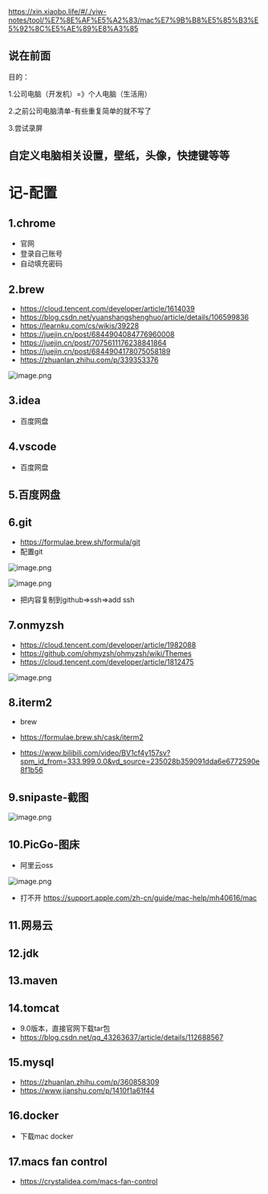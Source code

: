 


https://xin.xiaobo.life/#/./viw-notes/tool/%E7%8E%AF%E5%A2%83/mac%E7%9B%B8%E5%85%B3%E5%92%8C%E5%AE%89%E8%A3%85



## 说在前面


目的：

1.公司电脑（开发机）=》个人电脑（生活用）

2.之前公司电脑清单-有些重复简单的就不写了

3.尝试录屏

## 自定义电脑相关设置，壁纸，头像，快捷键等等


# 记-配置

## 1.chrome

- 官网
- 登录自己账号
- 自动填充密码

## 2.brew

- https://cloud.tencent.com/developer/article/1614039
- https://blog.csdn.net/yuanshangshenghuo/article/details/106599836
- https://learnku.com/cs/wikis/39228
- https://juejin.cn/post/6844904084776960008
- https://juejin.cn/post/7075611176238841864
- https://juejin.cn/post/6844904178075058189
- https://zhuanlan.zhihu.com/p/339353376


![image.png](https://p1-juejin.byteimg.com/tos-cn-i-k3u1fbpfcp/2966d4cff1714539bd8834bc118284e8~tplv-k3u1fbpfcp-watermark.image?)

## 3.idea

- 百度网盘

## 4.vscode

- 百度网盘

## 5.百度网盘

## 6.git

- https://formulae.brew.sh/formula/git
- 配置git


![image.png](https://p6-juejin.byteimg.com/tos-cn-i-k3u1fbpfcp/a34ae95c81764ec0a6a31d2af4cc4ec4~tplv-k3u1fbpfcp-watermark.image?)


![image.png](https://p1-juejin.byteimg.com/tos-cn-i-k3u1fbpfcp/1f7a76a4b52a4314944845666a1ce82e~tplv-k3u1fbpfcp-watermark.image?)
- 把内容复制到github=>ssh=>add ssh




## 7.onmyzsh

- https://cloud.tencent.com/developer/article/1982088
- https://github.com/ohmyzsh/ohmyzsh/wiki/Themes
- https://cloud.tencent.com/developer/article/1812475


![image.png](https://p9-juejin.byteimg.com/tos-cn-i-k3u1fbpfcp/0f28a9ecef9b4c188abc46cf74af3515~tplv-k3u1fbpfcp-watermark.image?)


## 8.iterm2

- brew

- https://formulae.brew.sh/cask/iterm2

- https://www.bilibili.com/video/BV1cf4y157sv?spm_id_from=333.999.0.0&vd_source=235028b359091dda6e6772590e8f1b56


## 9.snipaste-截图

![image.png](https://p1-juejin.byteimg.com/tos-cn-i-k3u1fbpfcp/0f87d94c61de4e52915c8d91abbea893~tplv-k3u1fbpfcp-watermark.image?)

## 10.PicGo-图床

- 阿里云oss

![image.png](https://p6-juejin.byteimg.com/tos-cn-i-k3u1fbpfcp/241a88ac468b4095922450de2abc2d05~tplv-k3u1fbpfcp-watermark.image?)

- 打不开 https://support.apple.com/zh-cn/guide/mac-help/mh40616/mac


## 11.网易云

## 12.jdk

## 13.maven

## 14.tomcat

- 9.0版本，直接官网下载tar包
- https://blog.csdn.net/qq_43263637/article/details/112688567

## 15.mysql

- https://zhuanlan.zhihu.com/p/360858309
- https://www.jianshu.com/p/1410f1a61f44

## 16.docker

- 下载mac docker  


## 17.macs fan control


- https://crystalidea.com/macs-fan-control


